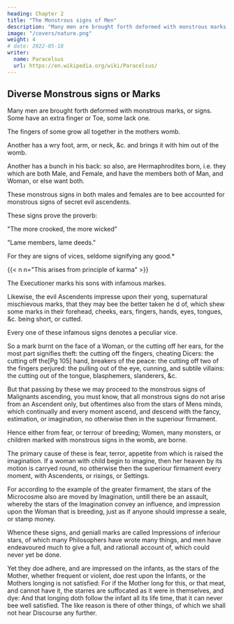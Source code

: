 ```yaml
---
heading: Chapter 2
title: "The Monstrous signs of Men"
description: "Many men are brought forth deformed with monstrous marks, or signs: so one abounds with one finger, or Toe, another wants one"
image: "/covers/nature.png"
weight: 4
# date: 2022-05-18
writer:
  name: Paracelsus
  url: https://en.wikipedia.org/wiki/Paracelsus/
---
```



## Diverse Monstrous signs or Marks

Many men are brought forth deformed with monstrous marks, or signs. Some have an extra finger or Toe, some lack one.

The fingers of some grow all together in the mothers womb. 

Another has a wry foot, arm, or neck, &c. and brings it with him out of the womb.

Another has a bunch in his back: so also, are Hermaphrodites born, i.e. they which are both Male, and Female, and have the members both of Man, and Woman, or else want both.

These monstrous signs in both males and females are to bee accounted for monstrous signs of secret evil ascendents. 

<!-- ## What monstrous signs shew. -->

These signs prove the proverb: 

"The more crooked, the more wicked" 

"Lame members, lame deeds."

For they are signs of vices, seldome signifying any good.*

{{< n n="This arises from principle of karma" >}}


The Executioner marks his sons with infamous markes. 

Likewise, the evil Ascendents impresse upon their yong, supernatural mischievous marks, that they may bee the better taken he d of, which shew some marks in their forehead, cheeks, ears, fingers, hands, eyes, tongues, &c. being short, or cutted.

Every one of these infamous signs denotes a peculiar vice. 

So a mark burnt on the face of a Woman, or the cutting off her ears, for the most part signifies theft: the cutting off the fingers, cheating Dicers: the cutting off the[Pg 105] hand, breakers of the peace: the cutting off two of the fingers perjured: the pulling out of the eye, cunning, and subtile villains: the cutting out of the tongue, blasphemers, slanderers, &c. 

<!-- So also you may know them that deny the Christian Religion by a crosse burnt in the soles of their feet, because viz. they have denyed their Redeemer. -->

But that passing by these we may proceed to the monstrous signs of Malignants ascending, you must know, that all monstrous signs do not arise from an Ascendent only, but oftentimes also from the stars of Mens minds, which continually and every moment ascend, and descend with the fancy, estimation, or imagination, no otherwise then in the superiour firmament. 

Hence either from fear, or terrour of breeding; Women, many monsters, or children marked with monstrous signs in the womb, are borne. 

The primary cause of these is fear, terror, appetite from which is raised the imagination. If a woman with child begin to imagine, then her heaven by its motion is carryed round, no otherwise then the superiour firmament every moment, with Ascendents, or risings, or Settings. 

For according to the example of the greater firmament, the stars of the Microcosme also are moved by Imagination, untill there be an assault, whereby the stars of the Imagination convey an influence, and impression upon the Woman that is breeding, just as if anyone should impresse a seale, or stamp money. 

Whence these signs, and geniall marks are called Impressions of inferiour stars, of which many Philosophers have wrote many things, and men have endeavoured much to give a full, and rationall account of, which could never yet be done. 

Yet they doe adhere, and are impressed on the infants, as the stars of the Mother, whether frequent or violent, doe rest upon the Infants, or the Mothers longing is not satisfied: For if the Mother long for this, or that meat, and cannot have it, the starres are suffocated as it were in themselves, and dye: And that longing doth follow the infant all its life time, that it can never bee well satisfied. The like reason is there of other things, of which we shall not hear Discourse any further.
